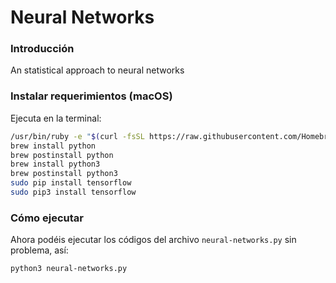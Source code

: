 # Neural Networks
### Introducción
An statistical approach to neural networks

### Instalar requerimientos (macOS)
Ejecuta en la terminal:
```sh
/usr/bin/ruby -e "$(curl -fsSL https://raw.githubusercontent.com/Homebrew/install/master/install)"
brew install python
brew postinstall python
brew install python3
brew postinstall python3
sudo pip install tensorflow
sudo pip3 install tensorflow
```

### Cómo ejecutar
Ahora podéis ejecutar los códigos del archivo `neural-networks.py` sin problema, así:
```sh
python3 neural-networks.py
```
